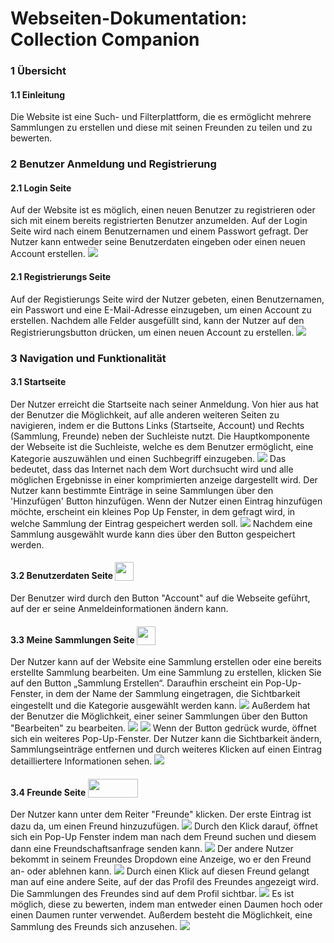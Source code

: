 # Webseiten-Dokumentation: Collection Companion

### 1 Übersicht
#### 1.1 Einleitung
Die Website ist eine Such- und Filterplattform, die es ermöglicht mehrere Sammlungen zu erstellen und diese mit seinen Freunden zu teilen und zu bewerten. 

### 2 Benutzer Anmeldung und Registrierung
#### 2.1 Login Seite
Auf der Website ist es möglich, einen neuen Benutzer zu registrieren oder sich mit einem bereits registrierten Benutzer anzumelden. Auf der Login Seite wird nach einem Benutzernamen und einem Passwort gefragt. Der Nutzer kann entweder seine Benutzerdaten eingeben oder einen neuen Account erstellen. <img src="login.png">

#### 2.1 Registrierungs Seite
Auf der Registierungs Seite wird der Nutzer gebeten, einen Benutzernamen, ein Passwort und eine E-Mail-Adresse einzugeben, um einen Account zu erstellen. Nachdem alle Felder ausgefüllt sind, kann der Nutzer auf den Registrierungsbutton drücken, um einen neuen Account zu erstellen. <img src="register.png">

### 3 Navigation und Funktionalität
#### 3.1 Startseite
Der Nutzer erreicht die Startseite nach seiner Anmeldung. Von hier aus hat der Benutzer die Möglichkeit, auf alle anderen weiteren Seiten zu navigieren, indem er die Buttons Links (Startseite, Account) und Rechts (Sammlung, Freunde) neben der Suchleiste nutzt. Die Hauptkomponente der Webseite ist die Suchleiste, welche es dem Benutzer ermöglicht, eine Kategorie auszuwählen und einen Suchbegriff einzugeben. <img src="search.png"> Das bedeutet, dass das Internet nach dem Wort durchsucht wird und alle möglichen Ergebnisse in einer komprimierten anzeige dargestellt wird. Der Nutzer kann bestimmte Einträge in seine Sammlungen über den 'Hinzufügen' Button hinzufügen. Wenn der Nutzer einen Eintrag hinzufügen möchte, erscheint ein kleines Pop Up Fenster, in dem gefragt wird, in welche Sammlung der Eintrag gespeichert werden soll. <img src="result.png"> 
Nachdem eine Sammlung ausgewählt wurde kann dies über den Button gespeichert werden.

#### 3.2 Benutzerdaten Seite <img src ="account.png" width="30px" height="30px" style="vertical-align: bottom;"> 
Der Benutzer wird durch den Button "Account" auf die Webseite geführt, auf der er seine Anmeldeinformationen ändern kann.

#### 3.3 Meine Sammlungen Seite <img src ="collection.png" width="30px" height="30px" style="vertical-align: bottom;">
Der Nutzer kann auf der Website eine Sammlung erstellen oder eine bereits erstellte Sammlung bearbeiten. Um eine Sammlung zu erstellen, klicken Sie auf den Button „Sammlung Erstellen“. Daraufhin erscheint ein Pop-Up-Fenster, in dem der Name der Sammlung eingetragen, die Sichtbarkeit eingestellt und die Kategorie ausgewählt werden kann. <img src="addCollection.png"> Außerdem hat der Benutzer die Möglichkeit, einer seiner Sammlungen über den Button "Bearbeiten" zu bearbeiten.  <img src="collectionEntrys.png">  <img src="collectionEntry.png"> Wenn der Button gedrück wurde, öffnet sich ein weiteres Pop-Up-Fenster. Der Nutzer kann die Sichtbarkeit ändern, Sammlungseinträge entfernen und durch weiteres Klicken auf einen Eintrag detailliertere Informationen sehen. <img src="collectionDetails.png">

#### 3.4 Freunde Seite <img src ="friends.png" width="80px" height="30px" style="vertical-align: bottom;">
Der Nutzer kann unter dem Reiter "Freunde" klicken. Der erste Eintrag ist dazu da, um einen Freund hinzuzufügen. <img src="dropdown.png"> Durch den Klick darauf, öffnet sich ein Pop-Up Fenster indem man nach dem Freund suchen und diesem dann eine Freundschaftsanfrage senden kann. <img src="searchFriend.png">  Der andere Nutzer bekommt in seinem Freundes Dropdown eine Anzeige, wo er den Freund an- oder ablehnen kann. <img src="friendRequest.png"> Durch einen Klick auf diesen Freund gelangt man auf eine andere Seite, auf der das Profil des Freundes angezeigt wird. Die Sammlungen des Freundes sind auf dem Profil sichtbar. <img src="friendProfil.png"> Es ist möglich, diese zu bewerten, indem man entweder einen Daumen hoch oder einen Daumen runter verwendet. Außerdem besteht die Möglichkeit, eine Sammlung des Freunds sich anzusehen.
<img src="showCollection.png">